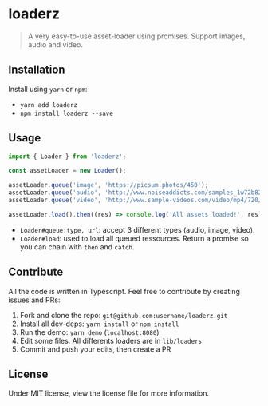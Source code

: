 # loaderz

> A very easy-to-use asset-loader using promises. Support images, audio and video.

## Installation

Install using `yarn` or `npm`:

- `yarn add loaderz`
- `npm install loaderz --save`

## Usage

```typescript
import { Loader } from 'loaderz';

const assetLoader = new Loader();

assetLoader.queue('image', 'https://picsum.photos/450');
assetLoader.queue('audio', 'http://www.noiseaddicts.com/samples_1w72b820/3721.mp3');
assetLoader.queue('video', 'http://www.sample-videos.com/video/mp4/720/big_buck_bunny_720p_5mb.mp4');

assetLoader.load().then((res) => console.log('All assets loaded!', res));
```

- `Loader#queue:type, url`: accept 3 different types (audio, image, video).
- `Loader#load`: used to load all queued ressources. Return a promise so you can chain with `then` and `catch`.

## Contribute

All the code is written in Typescript. Feel free to contribute by creating issues and PRs:

1. Fork and clone the repo: `git@github.com:username/loaderz.git`
2. Install all dev-deps: `yarn install` or `npm install`
3. Run the demo: `yarn demo` (`localhost:8080`)
4. Edit some files. All differents loaders are in `lib/loaders`
5. Commit and push your edits, then create a PR

## License

Under MIT license, view the license file for more information.
